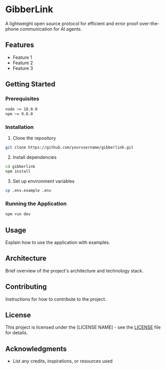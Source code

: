 # GibberLink

A lightweight open source protocol for efficient and error proof over-the-phone communication for AI agents.

## Features

- Feature 1
- Feature 2
- Feature 3

## Getting Started

### Prerequisites

```bash
node >= 18.0.0
npm >= 9.0.0
```

### Installation

1. Clone the repository
```bash
git clone https://github.com/yourusername/gibberlink.git
```

2. Install dependencies
```bash
cd gibberlink
npm install
```

3. Set up environment variables
```bash
cp .env.example .env
```

### Running the Application

```bash
npm run dev
```

## Usage

Explain how to use the application with examples.

## Architecture

Brief overview of the project's architecture and technology stack.

## Contributing

Instructions for how to contribute to the project.

## License

This project is licensed under the [LICENSE NAME] - see the [LICENSE](LICENSE) file for details.

## Acknowledgments

- List any credits, inspirations, or resources used
